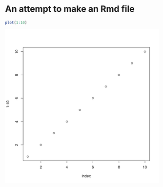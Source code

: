 An attempt to make an Rmd file
===================================


```r
plot(1:10)
```

![plot of chunk test](figure/test.png) 
